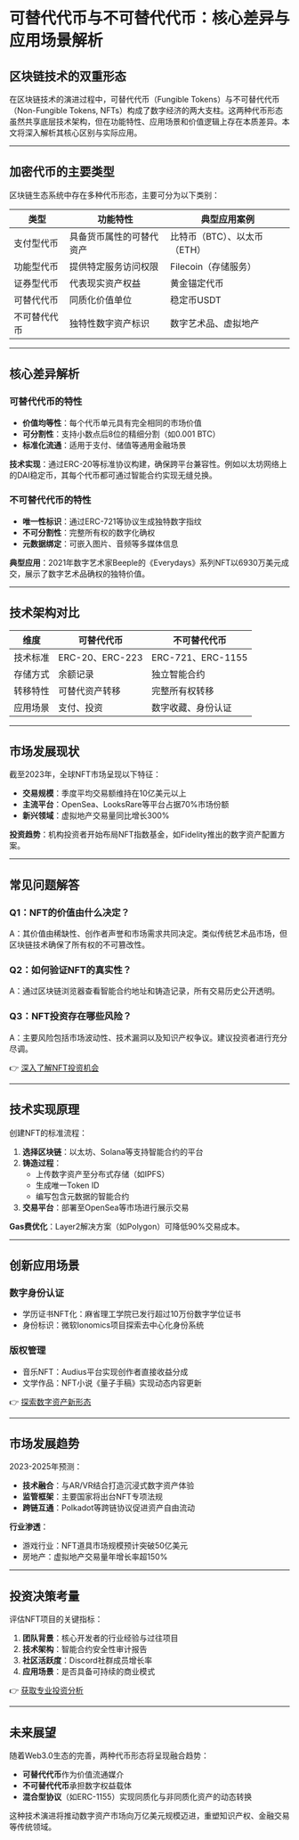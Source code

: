# 可替代代币与不可替代代币：核心差异与应用场景解析

## 区块链技术的双重形态

在区块链技术的演进过程中，可替代代币（Fungible Tokens）与不可替代代币（Non-Fungible Tokens, NFTs）构成了数字经济的两大支柱。这两种代币形态虽然共享底层技术架构，但在功能特性、应用场景和价值逻辑上存在本质差异。本文将深入解析其核心区别与实际应用。

---

## 加密代币的主要类型

区块链生态系统中存在多种代币形态，主要可分为以下类别：

| 类型         | 功能特性                     | 典型应用案例                |
|--------------|------------------------------|---------------------------|
| 支付型代币   | 具备货币属性的可替代资产       | 比特币（BTC）、以太币（ETH）|
| 功能型代币   | 提供特定服务访问权限           | Filecoin（存储服务）        |
| 证券型代币   | 代表现实资产权益               | 黄金锚定代币                |
| 可替代代币   | 同质化价值单位                 | 稳定币USDT                 |
| 不可替代代币 | 独特性数字资产标识             | 数字艺术品、虚拟地产        |

---

## 核心差异解析

### 可替代代币的特性
- **价值均等性**：每个代币单元具有完全相同的市场价值
- **可分割性**：支持小数点后8位的精细分割（如0.001 BTC）
- **标准化流通**：适用于支付、储值等通用金融场景

**技术实现**：通过ERC-20等标准协议构建，确保跨平台兼容性。例如以太坊网络上的DAI稳定币，其每个代币都可通过智能合约实现无缝兑换。

### 不可替代代币的特性
- **唯一性标识**：通过ERC-721等协议生成独特数字指纹
- **不可分割性**：完整所有权的数字化确权
- **元数据绑定**：可嵌入图片、音频等多媒体信息

**典型应用**：2021年数字艺术家Beeple的《Everydays》系列NFT以6930万美元成交，展示了数字艺术品确权的独特价值。

---

## 技术架构对比

| 维度         | 可替代代币                  | 不可替代代币                |
|--------------|-----------------------------|-----------------------------|
| 技术标准     | ERC-20、ERC-223              | ERC-721、ERC-1155           |
| 存储方式     | 余额记录                    | 独立智能合约                |
| 转移特性     | 可替代资产转移              | 完整所有权转移              |
| 应用场景     | 支付、投资                  | 数字收藏、身份认证          |

---

## 市场发展现状

截至2023年，全球NFT市场呈现以下特征：
- **交易规模**：季度平均交易额维持在10亿美元以上
- **主流平台**：OpenSea、LooksRare等平台占据70%市场份额
- **新兴领域**：虚拟地产交易量同比增长300%

**投资趋势**：机构投资者开始布局NFT指数基金，如Fidelity推出的数字资产配置方案。

---

## 常见问题解答

### Q1：NFT的价值由什么决定？
A：其价值由稀缺性、创作者声誉和市场需求共同决定。类似传统艺术品市场，但区块链技术确保了所有权的不可篡改性。

### Q2：如何验证NFT的真实性？
A：通过区块链浏览器查看智能合约地址和铸造记录，所有交易历史公开透明。

### Q3：NFT投资存在哪些风险？
A：主要风险包括市场波动性、技术漏洞以及知识产权争议。建议投资者进行充分尽调。

👉 [深入了解NFT投资机会](https://bit.ly/okx_welcome)

---

## 技术实现原理

创建NFT的标准流程：
1. **选择区块链**：以太坊、Solana等支持智能合约的平台
2. **铸造过程**：
   - 上传数字资产至分布式存储（如IPFS）
   - 生成唯一Token ID
   - 编写包含元数据的智能合约
3. **交易平台**：部署至OpenSea等市场进行展示交易

**Gas费优化**：Layer2解决方案（如Polygon）可降低90%交易成本。

---

## 创新应用场景

### 数字身份认证
- 学历证书NFT化：麻省理工学院已发行超过10万份数字学位证书
- 身份标识：微软Ionomics项目探索去中心化身份系统

### 版权管理
- 音乐NFT：Audius平台实现创作者直接收益分成
- 文学作品：NFT小说《量子手稿》实现动态内容更新

👉 [探索数字资产新形态](https://bit.ly/okx_welcome)

---

## 市场发展趋势

2023-2025年预测：
- **技术融合**：与AR/VR结合打造沉浸式数字资产体验
- **监管框架**：主要国家将出台NFT专项法规
- **跨链互通**：Polkadot等跨链协议促进资产自由流动

**行业渗透**：
- 游戏行业：NFT道具市场规模预计突破50亿美元
- 房地产：虚拟地产交易量年增长率超150%

---

## 投资决策考量

评估NFT项目的关键指标：
1. **团队背景**：核心开发者的行业经验与过往项目
2. **技术架构**：智能合约安全性审计报告
3. **社区活跃度**：Discord社群成员增长率
4. **应用场景**：是否具备可持续的商业模式

👉 [获取专业投资分析](https://bit.ly/okx_welcome)

---

## 未来展望

随着Web3.0生态的完善，两种代币形态将呈现融合趋势：
- **可替代代币**作为价值流通媒介
- **不可替代代币**承担数字权益载体
- **混合型协议**（如ERC-1155）实现同质化与非同质化资产的动态转换

这种技术演进将推动数字资产市场向万亿美元规模迈进，重塑知识产权、金融交易等传统领域。